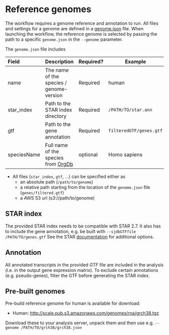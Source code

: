 # Reference genomes
The workflow requires a genome reference and annotation to run. All files and settings for a genome are defined in a [genome.json](examples/genomes.json) file. When launching the workflow, the reference genome is selected by passing the path to a specific `genome.json` in the `--genome` parameter.

The `genome.json` file includes

Field |  Description | Required? | Example
:-- | -- | -- | --
name | The name of the species / genome-version | Required | human 
star_index | Path to the STAR index directory | Required | `/PATH/TO/star.ann` 
gtf | Path to the gene annotation | Required | `filteredGTF/genes.gtf` 
speciesName | Full name of the species from [OrgDb](https://www.bioconductor.org/packages/release/BiocViews.html#___OrgDb) | optional | Homo sapiens

* All files (`star_index`, `gtf`, ...) can be specified either as
    - an absolute path (`/path/to/genome`)
    - a relative path starting from the location of the `genome.json` file (`genes/filtered.gtf`)
    - a AWS S3 url (s3://path/to/genome)

## STAR index
The provided STAR index needs to be compatible with STAR 2.7. It also has to include the gene annotation, e.g. be built with `--sjdbGTFfile /PATH/TO/genes.gtf` See the STAR [documentation](https://github.com/alexdobin/STAR/blob/master/doc/STARmanual.pdf) for additional options.

## Annotation
All annotated transcripts in the provided _GTF_ file are included in the analysis (i.e. in the output gene expression matrix). To exclude certain annotations (e.g. pseudo-genes), filter the GTF before generating the STAR index.

## Pre-built genomes
Pre-build reference genome for human is available for download:
* Human: http://scale.pub.s3.amazonaws.com/genomes/rna/grch38.tgz

Download these to your analysis server, unpack them and then use e.g.
`--genome /PATH/TO/grch38/grch38.json`

